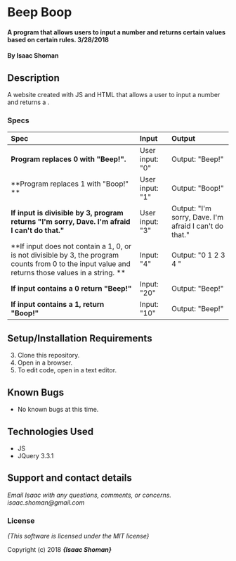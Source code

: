 # Beep Boop

#### A program that allows users to input a number and returns certain values based on certain rules. 3/28/2018

#### By **Isaac Shoman**

## Description

A website created with JS and HTML that allows a user to input a number and returns a .


### Specs
| Spec | Input | Output |
| :-------------     | :------------- | :------------- |
| **Program replaces 0 with "Beep!".** | User input: "0" | Output: "Beep!"|
| **Program replaces 1 with "Boop!" ** | User input: "1" | Output: "Boop!"|
| **If input is divisible by 3, program returns "I'm sorry, Dave. I'm afraid I can't do that."** | User input: "3" | Output: "I'm sorry, Dave. I'm afraid I can't do that."|
| **If input does not contain a 1, 0, or is not divisible by 3, the program counts from 0 to the input value and returns those values in a string.  **| Input: "4" | Output: "0 1 2 3 4 " |
| **If input contains a 0 return "Beep!"**| Input: "20" | Output: "Beep!" |
| **If input contains a 1, return "Boop!"**| Input: "10" | Output: "Beep!" |


## Setup/Installation Requirements

3. Clone this repository.
4. Open in a browser.
5. To edit code, open in a text editor.

## Known Bugs
* No known bugs at this time.

## Technologies Used
* JS
* JQuery 3.3.1

## Support and contact details

_Email Isaac with any questions, comments, or concerns. isaac.shoman@gmail.com_

### License

*{This software is licensed under the MIT license}*

Copyright (c) 2018 **_{Isaac Shoman}_**
